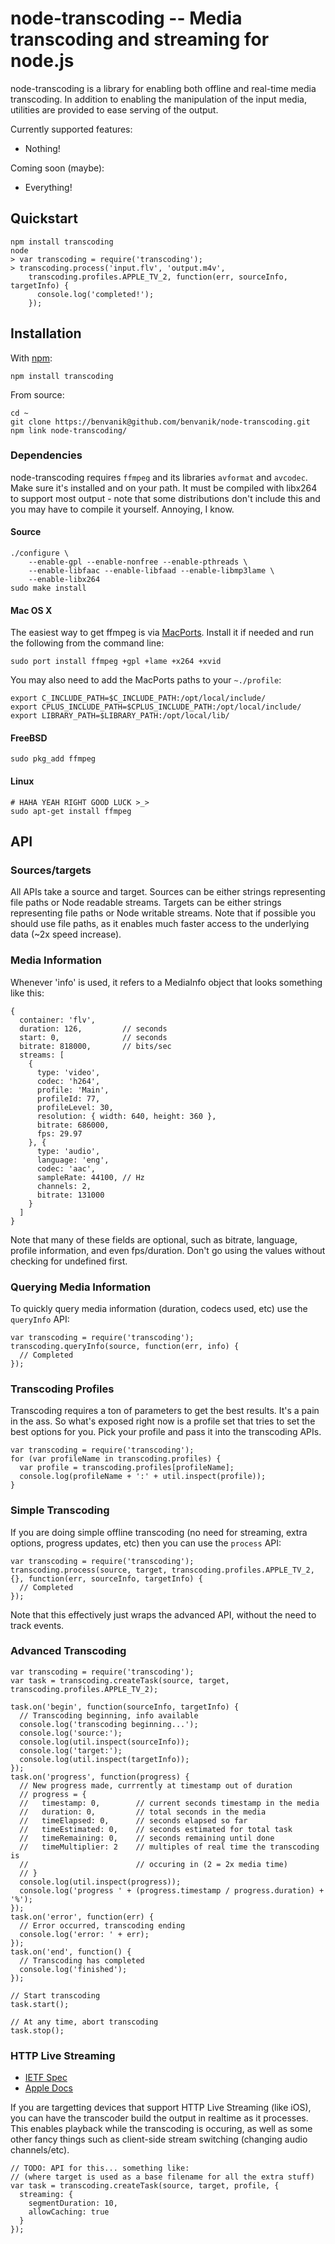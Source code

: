 node-transcoding -- Media transcoding and streaming for node.js
====================================

node-transcoding is a library for enabling both offline and real-time media
transcoding. In addition to enabling the manipulation of the input media,
utilities are provided to ease serving of the output.

Currently supported features:

* Nothing!

Coming soon (maybe):

* Everything!

## Quickstart

    npm install transcoding
    node
    > var transcoding = require('transcoding');
    > transcoding.process('input.flv', 'output.m4v',
        transcoding.profiles.APPLE_TV_2, function(err, sourceInfo, targetInfo) {
          console.log('completed!');
        });

## Installation

With [npm](http://npmjs.org):

    npm install transcoding

From source:

    cd ~
    git clone https://benvanik@github.com/benvanik/node-transcoding.git
    npm link node-transcoding/

### Dependencies

node-transcoding requires `ffmpeg` and its libraries `avformat` and `avcodec`.
Make sure it's installed and on your path. It must be compiled with libx264 to
support most output - note that some distributions don't include this and you
may have to compile it yourself. Annoying, I know.

#### Source

    ./configure \
        --enable-gpl --enable-nonfree --enable-pthreads \
        --enable-libfaac --enable-libfaad --enable-libmp3lame \
        --enable-libx264
    sudo make install

#### Mac OS X

The easiest way to get ffmpeg is via [MacPorts](http://macports.org).
Install it if needed and run the following from the command line:

    sudo port install ffmpeg +gpl +lame +x264 +xvid

You may also need to add the MacPorts paths to your `~./profile`:

    export C_INCLUDE_PATH=$C_INCLUDE_PATH:/opt/local/include/
    export CPLUS_INCLUDE_PATH=$CPLUS_INCLUDE_PATH:/opt/local/include/
    export LIBRARY_PATH=$LIBRARY_PATH:/opt/local/lib/

#### FreeBSD

    sudo pkg_add ffmpeg

#### Linux

    # HAHA YEAH RIGHT GOOD LUCK >_>
    sudo apt-get install ffmpeg

## API

### Sources/targets

All APIs take a source and target. Sources can be either strings representing
file paths or Node readable streams. Targets can be either strings representing
file paths or Node writable streams. Note that if possible you should use file
paths, as it enables much faster access to the underlying data (~2x speed
increase).

### Media Information

Whenever 'info' is used, it refers to a MediaInfo object that looks something
like this:

    {
      container: 'flv',
      duration: 126,         // seconds
      start: 0,              // seconds
      bitrate: 818000,       // bits/sec
      streams: [
        {
          type: 'video',
          codec: 'h264',
          profile: 'Main',
          profileId: 77,
          profileLevel: 30,
          resolution: { width: 640, height: 360 },
          bitrate: 686000,
          fps: 29.97
        }, {
          type: 'audio',
          language: 'eng',
          codec: 'aac',
          sampleRate: 44100, // Hz
          channels: 2,
          bitrate: 131000
        }
      ]
    }

Note that many of these fields are optional, such as bitrate, language, profile
information, and even fps/duration. Don't go using the values without checking
for undefined first.

### Querying Media Information

To quickly query media information (duration, codecs used, etc) use the
`queryInfo` API:

    var transcoding = require('transcoding');
    transcoding.queryInfo(source, function(err, info) {
      // Completed
    });

### Transcoding Profiles

Transcoding requires a ton of parameters to get the best results. It's a pain in
the ass. So what's exposed right now is a profile set that tries to set the
best options for you. Pick your profile and pass it into the transcoding APIs.

    var transcoding = require('transcoding');
    for (var profileName in transcoding.profiles) {
      var profile = transcoding.profiles[profileName];
      console.log(profileName + ':' + util.inspect(profile));
    }

### Simple Transcoding

If you are doing simple offline transcoding (no need for streaming, extra
options, progress updates, etc) then you can use the `process` API:

    var transcoding = require('transcoding');
    transcoding.process(source, target, transcoding.profiles.APPLE_TV_2, {}, function(err, sourceInfo, targetInfo) {
      // Completed
    });

Note that this effectively just wraps the advanced API, without the need to
track events.

### Advanced Transcoding

    var transcoding = require('transcoding');
    var task = transcoding.createTask(source, target, transcoding.profiles.APPLE_TV_2);

    task.on('begin', function(sourceInfo, targetInfo) {
      // Transcoding beginning, info available
      console.log('transcoding beginning...');
      console.log('source:');
      console.log(util.inspect(sourceInfo));
      console.log('target:');
      console.log(util.inspect(targetInfo));
    });
    task.on('progress', function(progress) {
      // New progress made, currrently at timestamp out of duration
      // progress = {
      //   timestamp: 0,        // current seconds timestamp in the media
      //   duration: 0,         // total seconds in the media
      //   timeElapsed: 0,      // seconds elapsed so far
      //   timeEstimated: 0,    // seconds estimated for total task
      //   timeRemaining: 0,    // seconds remaining until done
      //   timeMultiplier: 2    // multiples of real time the transcoding is
      //                        // occuring in (2 = 2x media time)
      // }
      console.log(util.inspect(progress));
      console.log('progress ' + (progress.timestamp / progress.duration) + '%');
    });
    task.on('error', function(err) {
      // Error occurred, transcoding ending
      console.log('error: ' + err);
    });
    task.on('end', function() {
      // Transcoding has completed
      console.log('finished');
    });

    // Start transcoding
    task.start();

    // At any time, abort transcoding
    task.stop();

### HTTP Live Streaming

* [IETF Spec](http://tools.ietf.org/html/draft-pantos-http-live-streaming-07)
* [Apple Docs](http://developer.apple.com/library/ios/#documentation/networkinginternet/conceptual/streamingmediaguide/Introduction/Introduction.html)

If you are targetting devices that support HTTP Live Streaming (like iOS), you
can have the transcoder build the output in realtime as it processes. This
enables playback while the transcoding is occuring, as well as some other fancy
things such as client-side stream switching (changing audio channels/etc).

    // TODO: API for this... something like:
    // (where target is used as a base filename for all the extra stuff)
    var task = transcoding.createTask(source, target, profile, {
      streaming: {
        segmentDuration: 10,
        allowCaching: true
      }
    });
